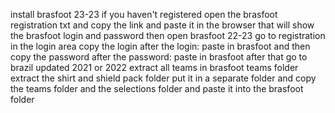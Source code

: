 install brasfoot 23-23
if you haven't registered open the brasfoot registration txt and copy the link and paste it in the browser that will show the brasfoot login and password
then open brasfoot 22-23 go to registration in the login area copy the login after the login: paste in brasfoot and then copy the password after the password: paste in brasfoot
after that go to brazil updated 2021 or 2022 extract all teams in brasfoot teams folder
extract the shirt and shield pack folder put it in a separate folder and copy the teams folder and the selections folder and paste it into the brasfoot folder
